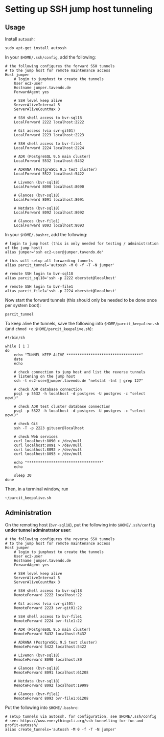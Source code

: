 # Setting up SSH jump host tunneling

## Usage

Install `autossh`:

```console
sudo apt-get install autossh
```

In your `$HOME/.ssh/config`, add the following:

```console
# the following configures the forward SSH tunnels
# to the jump host for remote maintenance access
Host jumper
    # login to jumphost to create the tunnels
    User ec2-user
    Hostname jumper.tavendo.de
    ForwardAgent yes

    # SSH level keep alive
    ServerAliveInterval 5
    ServerAliveCountMax 3

    # SSH shell access to bvr-sql18
    LocalForward 2222 localhost:2222

    # Git access (via svr-git01)
    LocalForward 2223 localhost:2223

    # SSH shell access to bvr-file1
    LocalForward 2224 localhost:2224

    # ADR (PostgreSQL 9.5 main cluster)
    LocalForward 5532 localhost:5432

    # ADRANA (PostgreSQL 9.5 test cluster)
    LocalForward 5522 localhost:5422

    # Livemon (bvr-sql18)
    LocalForward 8090 localhost:8090

    # Glances (bvr-sql18)
    LocalForward 8091 localhost:8091

    # Netdata (bvr-sql18)
    LocalForward 8092 localhost:8092

    # Glances (bvr-file1)
    LocalForward 8093 localhost:8093
```

In your `$HOME/.bashrc`, add the following:

```shell
# login to jump host (this is only needed for testing / administration of the jump host)
alias jumper='ssh ec2-user@jumper.tavendo.de'

# this will setup all forwarding tunnels
alias parcit_tunnel='autossh -M 0 -f -T -N jumper'

# remote SSH login to bvr-sql18
alias parcit_sql18='ssh -p 2222 oberstet@localhost'

# remote SSH login to bvr-file1
alias parcit_file1='ssh -p 2224 oberstet@localhost'
```

Now start the forward tunnels (this should only be needed to be done once per system boot):

```console
parcit_tunnel
```

To keep alive the tunnels, save the following into `$HOME/parcit_keepalive.sh` (and `chmod +x $HOME/parcit_keepalive.sh`):

```shell
#!/bin/sh

while [ 1 ]
do
    echo "TUNNEL KEEP ALIVE **********************************"
    date
    echo

    # check connection to jump host and list the reverse tunnels
    # listening on the jump host
    ssh -t ec2-user@jumper.tavendo.de "netstat -lnt | grep 127"

    # check ADR database connection
    psql -p 5532 -h localhost -d postgres -U postgres -c "select now()"

    # check ADR test cluster database connection
    psql -p 5522 -h localhost -d postgres -U postgres -c "select now()"

    # check Git
    ssh -T -p 2223 gituser@localhost

    # check Web services
    curl localhost:8090 > /dev/null
    curl localhost:8091 > /dev/null
    curl localhost:8092 > /dev/null
    curl localhost:8093 > /dev/null

    echo "**********************************"
    echo

    sleep 30 
done
```

Then, in a terminal window, run

```console
~/parcit_keepalive.sh
```

## Administration

On the remoting host (`bvr-sql18`), put the following into `$HOME/.ssh/config` **under tunnel adminstrator user**:

```
# the following configures the reverse SSH tunnels
# to the jump host for remote maintenance access
Host jumper
    # login to jumphost to create the tunnels
    User ec2-user
    Hostname jumper.tavendo.de
    ForwardAgent yes

    # SSH level keep alive
    ServerAliveInterval 5
    ServerAliveCountMax 3

    # SSH shell access to bvr-sql18
    RemoteForward 2222 localhost:22

    # Git access (via svr-git01)
    RemoteForward 2223 svr-git01:22

    # SSH shell access to bvr-file1
    RemoteForward 2224 bvr-file1:22

    # ADR (PostgreSQL 9.5 main cluster)
    RemoteForward 5432 localhost:5432

    # ADRANA (PostgreSQL 9.5 test cluster)
    RemoteForward 5422 localhost:5422

    # Livemon (bvr-sql18)
    RemoteForward 8090 localhost:80

    # Glances (bvr-sql18)
    RemoteForward 8091 localhost:61208

    # Netdata (bvr-sql18)
    RemoteForward 8092 localhost:19999

    # Glances (bvr-file1)
    RemoteForward 8093 bvr-file1:61208
```

Put the following into `$HOME/.bashrc`:

```shell
# setup tunnels via autossh. for configuration, see $HOME/.ssh/config
# see: https://www.everythingcli.org/ssh-tunnelling-for-fun-and-profit-autossh/
alias create_tunnels='autossh -M 0 -f -T -N jumper'
```
